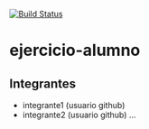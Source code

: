 [![Build Status](https://www.travis-ci.com/pdep-utn/git-conflictos-2152.svg?branch=master)](https://www.travis-ci.com/pdep-utn/git-conflictos-2152)


# ejercicio-alumno


## Integrantes

- integrante1 (usuario github)
- integrante2 (usuario github)
...
